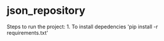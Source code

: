 # json_repository

Steps to run the project:
    1. To install depedencies 'pip install -r requirements.txt'
